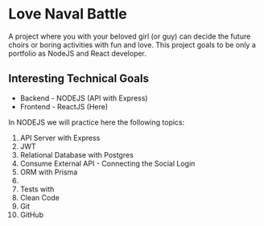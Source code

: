 # Love Naval Battle

A project where you with your beloved girl (or guy) can decide the future choirs or boring activities with fun and love. This project goals to be only a portfolio as NodeJS and React developer.

## Interesting Technical Goals

<ul>
    <li>Backend - NODEJS (API with Express)</li>
    <li>Frontend - ReactJS (Here)</li>
</ul>

In NODEJS we will practice here the following topics:

<ol>
    <li>API Server with Express</li>
    <li>JWT</li>
    <li>Relational Database with Postgres</li>
    <li>Consume External API - Connecting the Social Login</li>
    <li>ORM with Prisma<li>
    <li>Tests with</li>
    <li>Clean Code</li>
    <li>Git</li>
    <li>GitHub</li>
</ol>